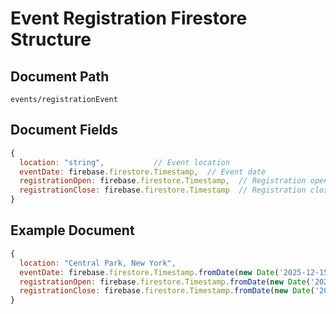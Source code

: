 # Event Registration Firestore Structure

## Document Path
`events/registrationEvent`

## Document Fields
```javascript
{
  location: "string",           // Event location
  eventDate: firebase.firestore.Timestamp,  // Event date
  registrationOpen: firebase.firestore.Timestamp,  // Registration open timestamp
  registrationClose: firebase.firestore.Timestamp  // Registration close timestamp
}
```

## Example Document
```javascript
{
  location: "Central Park, New York",
  eventDate: firebase.firestore.Timestamp.fromDate(new Date('2025-12-15')),
  registrationOpen: firebase.firestore.Timestamp.fromDate(new Date('2025-11-01')),
  registrationClose: firebase.firestore.Timestamp.fromDate(new Date('2025-12-01'))
}
```